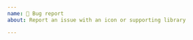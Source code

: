 ```yaml
---
name: 🐛 Bug report
about: Report an issue with an icon or supporting library

---
```


<!-- 
>> Make sure you searched opened issues! <<

If an icon is on the site it does not mean it has
been released. https://materialdesignicons.com/history
-->